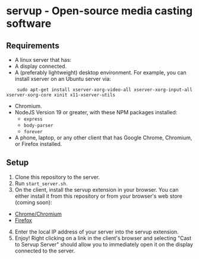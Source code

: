 # servup - Open-source media casting software
## Requirements
 - A linux server that has:
  - A display connected.
  - A (preferably lightweight) desktop environment. For example, you can install xserver on an Ubuntu server via:
```
    sudo apt-get install xserver-xorg-video-all xserver-xorg-input-all xserver-xorg-core xinit x11-xserver-utils
```
  - Chromium.
  - NodeJS Version 19 or greater, with these NPM packages installed:
    - `express`
    - `body-parser`
    - `forever`
 - A phone, laptop, or any other client that has Google Chrome, Chromium, or Firefox installed. 
## Setup
 1. Clone this repository to the server. 
 2. Run `start_server.sh`.
 3. On the client, install the servup extension in your browser. You can either install it from this repository or from your browser's web store (coming soon):
  - [Chrome/Chromium]()
  - [Firefox]()
 4. Enter the local IP address of your server into the servup extension.
 5. Enjoy! Right clicking on a link in the client's browser and selecting "Cast to Servup Server" should allow you to immediately open it on the display connected to the server.
